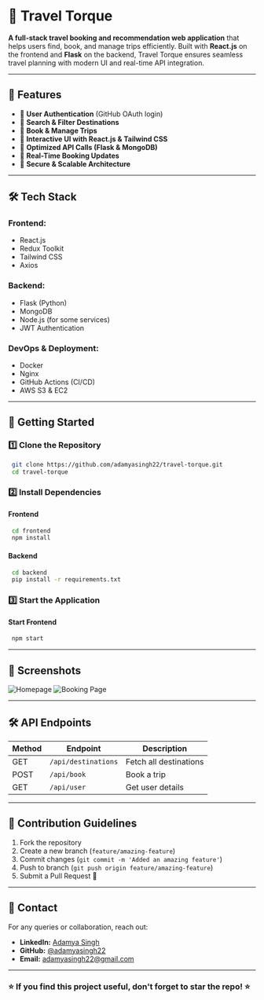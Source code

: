 # 🚀 Travel Torque

**A full-stack travel booking and recommendation web application** that helps users find, book, and manage trips efficiently. Built with **React.js** on the frontend and **Flask** on the backend, Travel Torque ensures seamless travel planning with modern UI and real-time API integration.

---

## 🌟 Features

- 🔹 **User Authentication** (GitHub OAuth login)
- 🔹 **Search & Filter Destinations**
- 🔹 **Book & Manage Trips**
- 🔹 **Interactive UI with React.js & Tailwind CSS**
- 🔹 **Optimized API Calls (Flask & MongoDB)**
- 🔹 **Real-Time Booking Updates**
- 🔹 **Secure & Scalable Architecture**

---

## 🛠️ Tech Stack

### **Frontend:**
- React.js
- Redux Toolkit
- Tailwind CSS
- Axios

### **Backend:**
- Flask (Python)
- MongoDB
- Node.js (for some services)
- JWT Authentication

### **DevOps & Deployment:**
- Docker
- Nginx
- GitHub Actions (CI/CD)
- AWS S3 & EC2

---

## 🚀 Getting Started

### **1️⃣ Clone the Repository**
```bash
 git clone https://github.com/adamyasingh22/travel-torque.git
 cd travel-torque
```

### **2️⃣ Install Dependencies**
#### Frontend
```bash
 cd frontend
 npm install
```
#### Backend
```bash
 cd backend
 pip install -r requirements.txt
```

### **3️⃣ Start the Application**
#### Start Frontend
```bash
 npm start
```


---

## 📸 Screenshots

![Homepage](https://traveltorque.netlify.app/)
![Booking Page](https://example.com/booking.png)

---

## 🛠️ API Endpoints
| Method | Endpoint | Description |
|--------|-------------|----------------|
| GET | `/api/destinations` | Fetch all destinations |
| POST | `/api/book` | Book a trip |
| GET | `/api/user` | Get user details |

---

## 🤝 Contribution Guidelines

1. Fork the repository
2. Create a new branch (`feature/amazing-feature`)
3. Commit changes (`git commit -m 'Added an amazing feature'`)
4. Push to branch (`git push origin feature/amazing-feature`)
5. Submit a Pull Request 🚀

---

## 📩 Contact
For any queries or collaboration, reach out:
- **LinkedIn:** [Adamya Singh](https://www.linkedin.com/in/adamyasingh22/)
- **GitHub:** [@adamyasingh22](https://github.com/adamyasingh22)
- **Email:** adamyasingh22@gmail.com

---

### ⭐ **If you find this project useful, don't forget to star the repo!** ⭐

